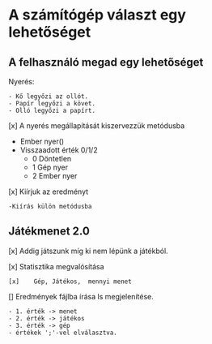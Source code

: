 # A számítógép választ egy lehetőséget

## A felhasználó megad egy lehetőséget

Nyerés:

    - Kő legyőzi az ollót.
    - Papír legyőzi a követ.
    - Olló legyőzi a papírt.
[x] A nyerés megállapítását kiszervezzük metódusba

  - Ember nyer()
  - Visszaadott érték 0/1/2
  	- 0 Döntetlen
    - 1 Gép nyer
  	- 2 Ember nyer
    
 [x] Kiírjuk az eredményt

    -Kiírás külön metódusba

## Játékmenet 2.0
[x] Addig játszunk míg ki nem lépünk a játékból.

[x] Statisztika megvalósítása

    [x]    Gép, Játékos,  mennyi menet

[] Eredmények fájlba írása ls megjelenítése.

    - 1. érték -> menet
    - 2. érték -> játékos
    - 3. érték -> gép
    - értékek ';'-vel elválasztva.
